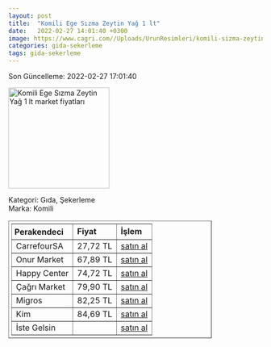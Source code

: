 ```yaml
---
layout: post
title:  "Komili Ege Sızma Zeytin Yağ 1 lt"
date:   2022-02-27 14:01:40 +0300
image: https://www.cagri.com//Uploads/UrunResimleri/komili-sizma-zeytinyagi-1-lt-bb4f5f.jpg
categories: gida-sekerleme
tags: gida-sekerleme
---
```


Son Güncelleme: 2022-02-27 17:01:40

<img src="https://www.cagri.com//Uploads/UrunResimleri/komili-sizma-zeytinyagi-1-lt-bb4f5f.jpg" width="200" alt="Komili Ege Sızma Zeytin Yağ 1 lt market fiyatları" />

Kategori: Gıda, Şekerleme
<br />
Marka: Komili

<table border="1" style="padding: 5px;width:80%;">
  <tr>
    <td style="padding: 5px;"><strong>Perakendeci</strong></td>
    <td><strong>Fiyat</strong></td>
    <td><strong>İşlem</strong></td>
  </tr>
  <tr>
              <td>CarrefourSA</td>
              <td>27,72 TL</td>
              <td><a target="_blank" href="https://www.carrefoursa.com/camasir-yikama-urunleri/c/1627?sort=bestSeller&amp;sortingOption=bestSeller&amp;q=%3Arelevance%3AinStockFlag%3Atrue%3AdiscountFlag%3Atrue#">satın al</a></td>
            </tr><tr>
              <td>Onur Market</td>
              <td>67,89 TL</td>
              <td><a target="_blank" href="https://www.onurmarket.com/product/komili-sizma-1-lt-pet/25251ee5-6cbe-4394-9e19-237b4e950a60">satın al</a></td>
            </tr><tr>
              <td>Happy Center</td>
              <td>74,72 TL</td>
              <td><a target="_blank" href="https://www.happycenter.com.tr/Komili_Y_zeytinyagi_Sizma_1_Lt">satın al</a></td>
            </tr><tr>
              <td>Çağrı Market</td>
              <td>79,90 TL</td>
              <td><a target="_blank" href="https://www.cagri.com/komili-sizma-zeytinyagi-1-lt">satın al</a></td>
            </tr><tr>
              <td>Migros</td>
              <td>82,25 TL</td>
              <td><a target="_blank" href="https://www.migros.com.tr/komili-naturel-sizma-zeytinyagi-yumusak-lezzet-1-l-p-3f1231">satın al</a></td>
            </tr><tr>
              <td>Kim</td>
              <td>84,69 TL</td>
              <td><a target="_blank" href="https://www.kimgeldi.com/komili-z-yagi-sizma-1-lt">satın al</a></td>
            </tr><tr>
              <td>İste Gelsin</td>
              <td></td>
              <td><a target="_blank" href="https://www.istegelsin.com/urun/komili-sizma-zeytinyagi-1-l_BNG2-AD">satın al</a></td>
            </tr>
</table>
